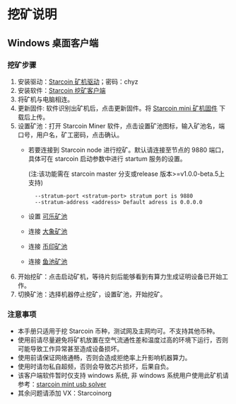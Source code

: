 # 挖矿说明

## 

## Windows 桌面客户端

### 挖矿步骤

1. 安装驱动：[Starcoin 矿机驱动](https://pan.baidu.com/s/1EBIiYLtSQ_07gY1eneM7Dw)；密码：chyz
2. 安装软件：[Starcoin 挖矿客户端](https://github.com/starcoinorg/starcoin_mini_miner/releases/tag/)
3. 将矿机与电脑相连。
4. 更新固件: 软件识别出矿机后，点击更新固件。将 [Starcoin mini 矿机固件](https://github.com/starcoinorg/starcoin_mini_miner/releases/download/v0.0.2/starcoin_mini_miner_recovery_v0.0.2.bin) 下载后上传。
5. 设置矿池：打开 Starcoin Miner 软件，点击设置矿池图标，输入矿池名，端口号，用户名，矿工密码，点击确认。
   * 若要连接到 Starcoin node 进行挖矿。默认请连接至节点的 9880 端口，具体可在 starcoin 启动参数中进行 startum 服务的设置。

     \(注:该功能需在  starcoin master 分支或release 版本&gt;=v1.0.0-beta.5上支持\)

     ```text
       --stratum-port <stratum-port> stratum port is 9880
       --stratum-address <address> Default adress is 0.0.0.0
     ```

   * 设置 [可乐矿池](https://www.yuque.com/docs/share/5c5ae94a-3ed4-4dab-98ca-62baf17891e0)
   * 连接 [大象矿池](https://www.dxpool.com/help/zh/starcoin-mining-toturial)
   * 连接 [币印矿池](https://help.poolin.com/hc/zh-cn/articles/360060982092)
   * 连接 [鱼池矿池](https://blog.f2pool.com/zh/mining-tutorial/stc)
6. 开始挖矿：点击启动矿机，等待片刻后能够看到有算力生成证明设备已开始工作。
7. 切换矿池：选择机器停止挖矿，设置矿池，开始挖矿。

### 注意事项

* 本手册只适用于挖 Starcoin 币种，测试网及主网均可。不支持其他币种。
* 使用前请尽量避免将矿机放置在空气流通性差和温度过高的环境下运行，否则可能导致工作异常甚至造成设备损坏。
* 使用前请保证网络通畅，否则会造成拒绝率上升影响机器算力。
* 使用时请勿私自超频，否则会导致芯片损坏，后果自负。
* 该客户端软件暂时仅支持 windows 系统, 非 windows 系统用户使用此矿机请参考：[starcoin mint usb solver](https://github.com/fikgol/usbsolver)
* 其余问题请添加 VX：Starcoinorg

